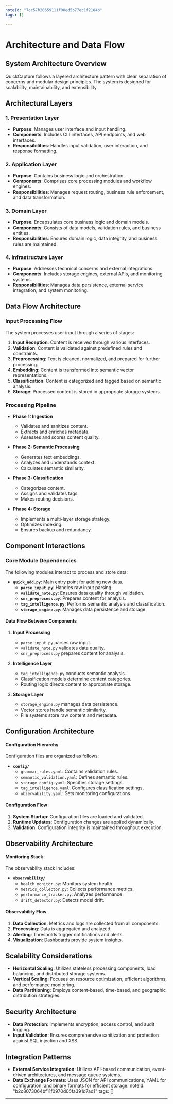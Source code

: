 ```yaml
---
noteId: "7ec57b20659111f08ed5b77ec1f2184b"
tags: []

---
```


# Architecture and Data Flow

## System Architecture Overview

QuickCapture follows a layered architecture pattern with clear separation of concerns and modular design principles. The system is designed for scalability, maintainability, and extensibility.

## Architectural Layers

### 1. Presentation Layer
- **Purpose**: Manages user interface and input handling.
- **Components**: Includes CLI interfaces, API endpoints, and web interfaces.
- **Responsibilities**: Handles input validation, user interaction, and response formatting.

### 2. Application Layer
- **Purpose**: Contains business logic and orchestration.
- **Components**: Comprises core processing modules and workflow engines.
- **Responsibilities**: Manages request routing, business rule enforcement, and data transformation.

### 3. Domain Layer
- **Purpose**: Encapsulates core business logic and domain models.
- **Components**: Consists of data models, validation rules, and business entities.
- **Responsibilities**: Ensures domain logic, data integrity, and business rules are maintained.

### 4. Infrastructure Layer
- **Purpose**: Addresses technical concerns and external integrations.
- **Components**: Includes storage engines, external APIs, and monitoring systems.
- **Responsibilities**: Manages data persistence, external service integration, and system monitoring.

## Data Flow Architecture

### Input Processing Flow

The system processes user input through a series of stages:

1. **Input Reception**: Content is received through various interfaces.
2. **Validation**: Content is validated against predefined rules and constraints.
3. **Preprocessing**: Text is cleaned, normalized, and prepared for further processing.
4. **Embedding**: Content is transformed into semantic vector representations.
5. **Classification**: Content is categorized and tagged based on semantic analysis.
6. **Storage**: Processed content is stored in appropriate storage systems.

### Processing Pipeline

- **Phase 1: Ingestion**
  - Validates and sanitizes content.
  - Extracts and enriches metadata.
  - Assesses and scores content quality.

- **Phase 2: Semantic Processing**
  - Generates text embeddings.
  - Analyzes and understands context.
  - Calculates semantic similarity.

- **Phase 3: Classification**
  - Categorizes content.
  - Assigns and validates tags.
  - Makes routing decisions.

- **Phase 4: Storage**
  - Implements a multi-layer storage strategy.
  - Optimizes indexing.
  - Ensures backup and redundancy.

## Component Interactions

### Core Module Dependencies

The following modules interact to process and store data:

- **`quick_add.py`**: Main entry point for adding new data.
  - **`parse_input.py`**: Handles raw input parsing.
  - **`validate_note.py`**: Ensures data quality through validation.
  - **`snr_preprocess.py`**: Prepares content for analysis.
  - **`tag_intelligence.py`**: Performs semantic analysis and classification.
  - **`storage_engine.py`**: Manages data persistence and storage.

#### Data Flow Between Components

1. **Input Processing**
   - `parse_input.py` parses raw input.
   - `validate_note.py` validates data quality.
   - `snr_preprocess.py` prepares content for analysis.

2. **Intelligence Layer**
   - `tag_intelligence.py` conducts semantic analysis.
   - Classification models determine content categories.
   - Routing logic directs content to appropriate storage.

3. **Storage Layer**
   - `storage_engine.py` manages data persistence.
   - Vector stores handle semantic similarity.
   - File systems store raw content and metadata.

## Configuration Architecture

#### Configuration Hierarchy

Configuration files are organized as follows:

- **`config/`**
  - `grammar_rules.yaml`: Contains validation rules.
  - `semantic_validation.yaml`: Defines semantic rules.
  - `storage_config.yaml`: Specifies storage settings.
  - `tag_intelligence.yaml`: Configures classification settings.
  - `observability.yaml`: Sets monitoring configurations.

#### Configuration Flow

1. **System Startup**: Configuration files are loaded and validated.
2. **Runtime Updates**: Configuration changes are applied dynamically.
3. **Validation**: Configuration integrity is maintained throughout execution.

## Observability Architecture

#### Monitoring Stack

The observability stack includes:

- **`observability/`**
  - `health_monitor.py`: Monitors system health.
  - `metrics_collector.py`: Collects performance metrics.
  - `performance_tracker.py`: Analyzes performance.
  - `drift_detector.py`: Detects model drift.

#### Observability Flow

1. **Data Collection**: Metrics and logs are collected from all components.
2. **Processing**: Data is aggregated and analyzed.
3. **Alerting**: Thresholds trigger notifications and alerts.
4. **Visualization**: Dashboards provide system insights.

## Scalability Considerations

- **Horizontal Scaling**: Utilizes stateless processing components, load balancing, and distributed storage systems.
- **Vertical Scaling**: Focuses on resource optimization, efficient algorithms, and performance monitoring.
- **Data Partitioning**: Employs content-based, time-based, and geographic distribution strategies.

## Security Architecture

- **Data Protection**: Implements encryption, access control, and audit logging.
- **Input Validation**: Ensures comprehensive sanitization and protection against SQL injection and XSS.

## Integration Patterns

- **External Service Integration**: Utilizes API-based communication, event-driven architectures, and message queue systems.
- **Data Exchange Formats**: Uses JSON for API communications, YAML for configuration, and binary formats for efficient storage. 
noteId: "b2c8073064bf11f0970d05fa391d7ad1"
tags: []

---

 